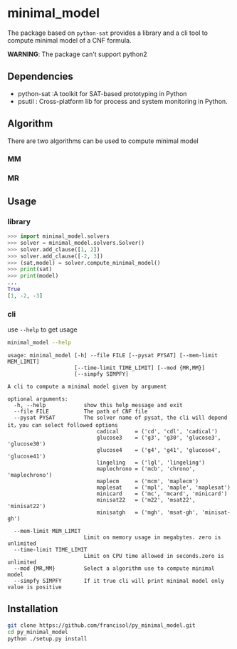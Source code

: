 # minimal_model

The package based on `python-sat`  provides  a library and a cli tool to compute minimal model of a CNF formula.

**WARNING**: The package can't support python2

## Dependencies

- python-sat :A toolkit for SAT-based prototyping in Python
- psutil : Cross-platform lib for process and system monitoring in Python.

## Algorithm
There are two algorithms can be used to compute minimal model
### MM
### MR

## Usage
### library
```python
>>> import minimal_model.solvers
>>> solver = minimal_model.solvers.Solver()
>>> solver.add_clause([1, 2])
>>> solver.add_clause([-2, 3])
>>> (sat,model) = solver.compute_minimal_model()
>>> print(sat)
>>> print(model)
...
True
[1, -2, -3]
```

### cli
use `--help` to get usage
```bash
minimal_model --help
```
```
usage: minimal_model [-h] --file FILE [--pysat PYSAT] [--mem-limit MEM_LIMIT]
                     [--time-limit TIME_LIMIT] [--mod {MR,MM}]
                     [--simpfy SIMPFY]

A cli to compute a minimal model given by argument

optional arguments:
  -h, --help            show this help message and exit
  --file FILE           The path of CNF file
  --pysat PYSAT         The solver name of pysat, the cli will depend it，you can select followed options
                            cadical     = ('cd', 'cdl', 'cadical')
                            glucose3    = ('g3', 'g30', 'glucose3', 'glucose30')
                            glucose4    = ('g4', 'g41', 'glucose4', 'glucose41')
                            lingeling   = ('lgl', 'lingeling')
                            maplechrono = ('mcb', 'chrono', 'maplechrono')
                            maplecm     = ('mcm', 'maplecm')
                            maplesat    = ('mpl', 'maple', 'maplesat')
                            minicard    = ('mc', 'mcard', 'minicard')
                            minisat22   = ('m22', 'msat22', 'minisat22')
                            minisatgh   = ('mgh', 'msat-gh', 'minisat-gh')
                            
  --mem-limit MEM_LIMIT
                        Limit on memory usage in megabytes. zero is unlimited
  --time-limit TIME_LIMIT
                        Limit on CPU time allowed in seconds.zero is unlimited
  --mod {MR,MM}         Select a algorithm use to compute minimal model
  --simpfy SIMPFY       If it true cli will print minimal model only value is positive
```
## Installation

```bash
git clone https://github.com/francisol/py_minimal_model.git
cd py_minimal_model
python ./setup.py install
```